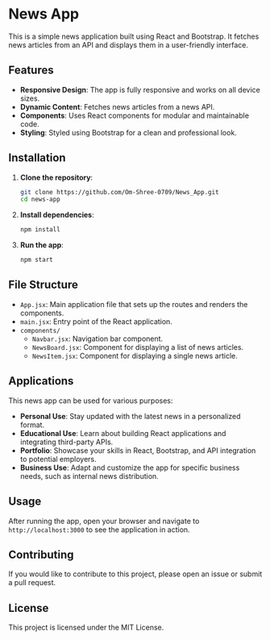 # News App

This is a simple news application built using React and Bootstrap. It fetches news articles from an API and displays them in a user-friendly interface.

## Features

- **Responsive Design**: The app is fully responsive and works on all device sizes.
- **Dynamic Content**: Fetches news articles from a news API.
- **Components**: Uses React components for modular and maintainable code.
- **Styling**: Styled using Bootstrap for a clean and professional look.

## Installation

1. **Clone the repository**:
    ```bash
    git clone https://github.com/Om-Shree-0709/News_App.git
    cd news-app
    ```

2. **Install dependencies**:
    ```bash
    npm install
    ```

3. **Run the app**:
    ```bash
    npm start
    ```

## File Structure

- `App.jsx`: Main application file that sets up the routes and renders the components.
- `main.jsx`: Entry point of the React application.
- `components/`
  - `Navbar.jsx`: Navigation bar component.
  - `NewsBoard.jsx`: Component for displaying a list of news articles.
  - `NewsItem.jsx`: Component for displaying a single news article.
 
## Applications

This news app can be used for various purposes:

- **Personal Use**: Stay updated with the latest news in a personalized format.
- **Educational Use**: Learn about building React applications and integrating third-party APIs.
- **Portfolio**: Showcase your skills in React, Bootstrap, and API integration to potential employers.
- **Business Use**: Adapt and customize the app for specific business needs, such as internal news distribution.

## Usage

After running the app, open your browser and navigate to `http://localhost:3000` to see the application in action.

## Contributing

If you would like to contribute to this project, please open an issue or submit a pull request.

## License

This project is licensed under the MIT License.
